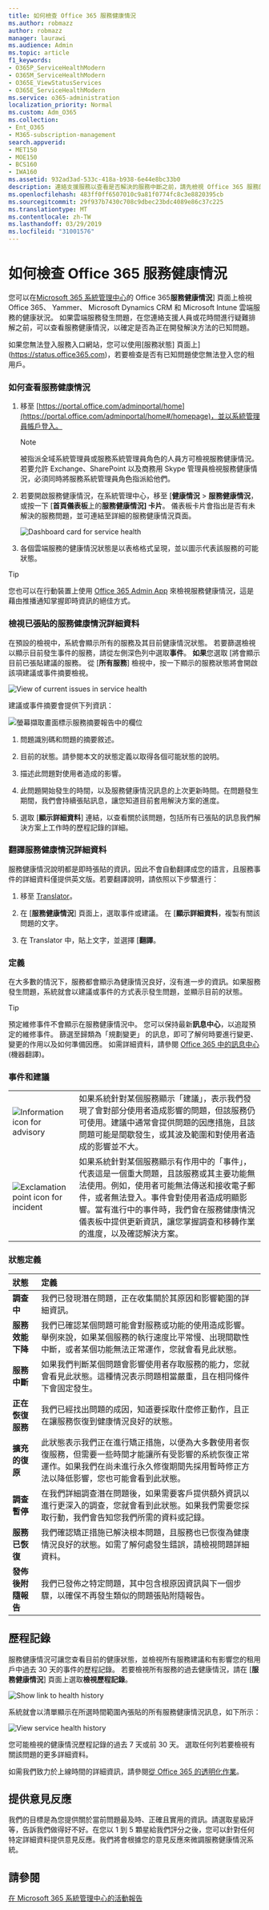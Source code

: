 ```yaml
---
title: 如何檢查 Office 365 服務健康情況
ms.author: robmazz
author: robmazz
manager: laurawi
ms.audience: Admin
ms.topic: article
f1_keywords:
- O365P_ServiceHealthModern
- O365M_ServiceHealthModern
- O365E_ViewStatusServices
- O365E_ServiceHealthModern
ms.service: o365-administration
localization_priority: Normal
ms.custom: Adm_O365
ms.collection:
- Ent_O365
- M365-subscription-management
search.appverid:
- MET150
- MOE150
- BCS160
- IWA160
ms.assetid: 932ad3ad-533c-418a-b938-6e44e8bc33b0
description: 連絡支援服務以查看是否解決的服務中斷之前，請先檢視 Office 365 服務的健康狀態
ms.openlocfilehash: 483ff0ff6507010c9a81f0774fc8c3e8820395cb
ms.sourcegitcommit: 29f937b7430c708c9dbec23bdc4089e86c37c225
ms.translationtype: MT
ms.contentlocale: zh-TW
ms.lasthandoff: 03/29/2019
ms.locfileid: "31001576"
---
```

# <a name="how-to-check-office-365-service-health"></a>如何檢查 Office 365 服務健康情況

您可以在[Microsoft 365 系統管理中心](https://admin.microsoft.com)的 Office 365**服務健康情況**] 頁面上檢視 Office 365、 Yammer、 Microsoft Dynamics CRM 和 Microsoft Intune 雲端服務的健康狀況。 如果雲端服務發生問題，在您連絡支援人員或花時間進行疑難排解之前，可以查看服務健康情況，以確定是否為正在開發解決方法的已知問題。 

如果您無法登入服務入口網站，您可以使用[服務狀態] 頁面上](https://status.office365.com)，若要檢查是否有已知問題使您無法登入您的租用戶。
  
### <a name="how-to-check-service-health"></a>如何查看服務健康情況

1. 移至 [https://portal.office.com/adminportal/home](https://portal.office.com/adminportal/home#/homepage)，並以系統管理員帳戶登入。 
    
    > [!NOTE]
    > 被指派全域系統管理員或服務系統管理員角色的人員方可檢視服務健康情況。若要允許 Exchange、SharePoint 以及商務用 Skype 管理員檢視服務健康情況，必須同時將服務系統管理員角色指派給他們。
  
2. 若要開啟服務健康情況，在系統管理中心，移至 [**健康情況** > **服務健康情況**，或按一下 [**首頁儀表板**上的**服務健康情況] 卡片**。 儀表板卡片會指出是否有未解決的服務問題，並可連結至詳細的服務健康情況頁面。
    
    ![Dashboard card for service health](media/8ae3de43-7bd5-4ee9-90ed-8b5ba5f9b474.png)
  
3. 各個雲端服務的健康情況狀態是以表格格式呈現，並以圖示代表該服務的可能狀態。
    
> [!TIP]
> 您也可以在行動裝置上使用 [Office 365 Admin App](https://go.microsoft.com/fwlink/p/?linkid=627216) 來檢視服務健康情況，這是藉由推播通知掌握即時資訊的絕佳方式。 
  
### <a name="view-details-of-posted-service-health"></a>檢視已張貼的服務健康情況詳細資料

在預設的檢視中，系統會顯示所有的服務及其目前健康情況狀態。 若要篩選檢視以顯示目前發生事件的服務，請從左側深色列中選取**事件**。 **如果**您選取 [將會顯示目前已張貼建議的服務。 從 [**所有服務**] 檢視中，按一下顯示的服務狀態將會開啟該項建議或事件摘要檢視。 
  
![View of current issues in service health](media/f829a3af-1aca-4dc2-97eb-15d805349b24.png)
  
建議或事件摘要會提供下列資訊： 
  
![螢幕擷取畫面標示服務摘要報告中的欄位](media/0dd6065c-1381-4a5c-8ca0-854c3e043a5c.png)
  
1. 問題識別碼和問題的摘要敘述。
    
2. 目前的狀態。請參閱本文的狀態定義以取得各個可能狀態的說明。
    
3. 描述此問題對使用者造成的影響。
    
4. 此問題開始發生的時間，以及服務健康情況訊息的上次更新時間。在問題發生期間，我們會持續張貼訊息，讓您知道目前套用解決方案的進度。
    
5. 選取 [**顯示詳細資料**] 連結，以查看關於該問題，包括所有已張貼的訊息我們解決方案上工作時的歷程記錄的詳細。 
    
### <a name="translate-service-health-details"></a>翻譯服務健康情況詳細資料

服務健康情況說明都是即時張貼的資訊，因此不會自動翻譯成您的語言，且服務事件的詳細資料僅提供英文版。若要翻譯說明，請依照以下步驟進行：
  
1. 移至 [Translator](https://www.bing.com/translator/)。
    
2. 在 [**服務健康情況**] 頁面上，選取事件或建議。 在 [**顯示詳細資料**，複製有關該問題的文字。
    
3. 在 Translator 中，貼上文字，並選擇 [**翻譯**。
    
### <a name="definitions"></a>定義

在大多數的情況下，服務都會顯示為健康情況良好，沒有進一步的資訊。如果服務發生問題，系統就會以建議或事件的方式表示發生問題，並顯示目前的狀態。
  
> [!TIP]
> 預定維修事件不會顯示在服務健康情況中。 您可以保持最新**訊息中心**，以追蹤預定的維修事件。 篩選至歸類為「規劃變更」 的訊息，即可了解何時要進行變更、變更的作用以及如何準備因應。 如需詳細資料，請參閱 [Office 365 中的訊息中心](https://support.office.com/article/38fb3333-bfcc-4340-a37b-deda509c2093) (機器翻譯)。 
  
### <a name="incidents-and-advisories"></a>事件和建議

|||
|:-----|:-----|
|![Information icon for advisory](media/a7f5fd21-c760-4948-9bc1-50f7c8070e28.png)|如果系統針對某個服務顯示「建議」，表示我們發現了會對部分使用者造成影響的問題，但該服務仍可使用。建議中通常會提供問題的因應措施，且該問題可能是間歇發生，或其波及範圍和對使用者造成的影響並不大。  <br/> |
|![Exclamation point icon for incident](media/a636db57-6083-44dc-bbd5-556850804f17.png)|如果系統針對某個服務顯示有作用中的「事件」，代表這是一個重大問題，且該服務或其主要功能無法使用。例如，使用者可能無法傳送和接收電子郵件，或者無法登入。事件會對使用者造成明顯影響。當有進行中的事件時，我們會在服務健康情況儀表板中提供更新資訊，讓您掌握調查和移轉作業的進度，以及確認解決方案。  <br/> |
   
### <a name="status-definitions"></a>狀態定義

|**狀態**|**定義**|
|:-----|:-----|
|**調查中** | 我們已發現潛在問題，正在收集關於其原因和影響範圍的詳細資訊。 |
|**服務效能下降** | 我們已確認某個問題可能會對服務或功能的使用造成影響。舉例來說，如果某個服務的執行速度比平常慢、出現間歇性中斷，或者某個功能無法正常運作，您就會看見此狀態。 |
|**服務中斷** | 如果我們判斷某個問題會影響使用者存取服務的能力，您就會看見此狀態。這種情況表示問題相當嚴重，且在相同條件下會固定發生。 |
|**正在恢復服務** | 我們已經找出問題的成因，知道要採取什麼修正動作，且正在讓服務恢復到健康情況良好的狀態。 |
|**擴充的復原** | 此狀態表示我們正在進行矯正措施，以便為大多數使用者恢復服務，但需要一些時間才能讓所有受影響的系統恢復正常運作。如果我們在尚未進行永久修復期間先採用暫時修正方法以降低影響，您也可能會看到此狀態。 |
|**調查暫停** | 在我們詳細調查潛在問題後，如果需要客戶提供額外資訊以進行更深入的調查，您就會看到此狀態。如果我們需要您採取行動，我們會告知您我們所需的資料或記錄。 |
|**服務已恢復** | 我們確認矯正措施已解決根本問題，且服務也已恢復為健康情況良好的狀態。如需了解何處發生錯誤，請檢視問題詳細資料。 |
|**發佈後附隨報告** | 我們已發佈之特定問題，其中包含根原因資訊與下一個步驟，以確保不再發生類似的問題張貼附隨報告。 |
   
## <a name="history"></a>歷程記錄

服務健康情況可讓您查看目前的健康狀態，並檢視所有服務建議和有影響您的租用戶中過去 30 天的事件的歷程記錄。 若要檢視所有服務的過去健康情況，請在 [**服務健康情況**] 頁面上選取**檢視歷程記錄**。 
  
![Show link to health history](media/12a3e484-1eb4-497f-8cab-8064bccc2ef5.png)
  
系統就會以清單顯示在所選時間範圍內張貼的所有服務健康情況訊息，如下所示：
  
![View service health history](media/5ed20247-121c-4abe-9fe7-9025e26a2d0e.png)
  
您可能檢視的健康情況歷程記錄的過去 7 天或前 30 天。 選取任何列若要檢視有關該問題的更多詳細資料。
  
如需我們致力於上線時間的詳細資訊，請參閱[從 Office 365 的透明化作業](https://go.microsoft.com/fwlink/?linkid=848695)。
  
## <a name="leave-feedback"></a>提供意見反應

我們的目標是為您提供關於當前問題最及時、正確且實用的資訊。請選取星級評等，告訴我們做得好不好。在您以 1 到 5 顆星給我們評分之後，您可以針對任何特定詳細資料提供意見反應。我們將會根據您的意見反應來微調服務健康情況系統。
  
## <a name="see-also"></a>請參閱

[在 Microsoft 365 系統管理中心的活動報告](https://support.office.com/article/0d6dfb17-8582-4172-a9a9-aed798150263)